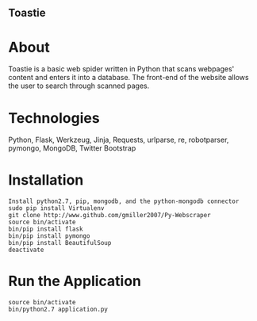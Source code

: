 ## Toastie
# About
Toastie is a basic web spider written in Python that scans webpages' content and enters it into a database. The front-end of the website allows the user to search through scanned pages.
# Technologies
Python, Flask, Werkzeug, Jinja, Requests, urlparse, re, robotparser, pymongo, MongoDB, Twitter Bootstrap
# Installation

    Install python2.7, pip, mongodb, and the python-mongodb connector
    sudo pip install Virtualenv
    git clone http://www.github.com/gmiller2007/Py-Webscraper
    source bin/activate
    bin/pip install flask
    bin/pip install pymongo
    bin/pip install BeautifulSoup
    deactivate

# Run the Application

    source bin/activate
    bin/python2.7 application.py

